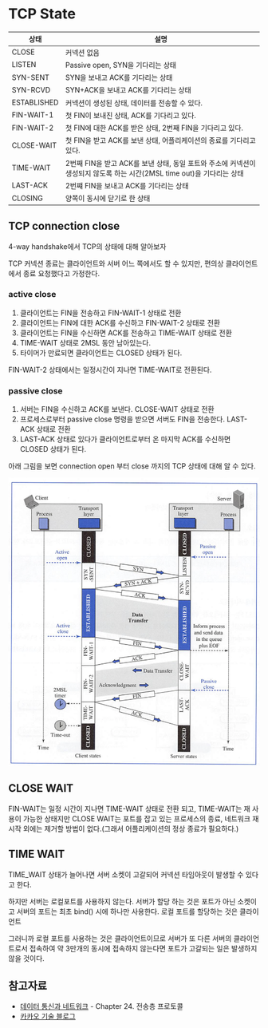 # TCP State

상태 | 설명
--- | ---
CLOSE | 커넥션 없음
LISTEN | Passive open, SYN을 기다리는 상태
SYN-SENT | SYN을 보내고 ACK를 기다리는 상태
SYN-RCVD | SYN+ACK을 보내고 ACK를 기다리는 상태
ESTABLISHED | 커넥션이 생성된 상태, 데이터를 전송할 수 있다.
FIN-WAIT-1 | 첫 FIN이 보내진 상태, ACK를 기다리고 있다.
FIN-WAIT-2 | 첫 FIN에 대한 ACK를 받은 상태, 2번째 FIN을 기다리고 있다.
CLOSE-WAIT | 첫 FIN을 받고 ACK를 보낸 상태, 어플리케이션의 종료를 기다리고 있다.
TIME-WAIT | 2번째 FIN을 받고 ACK를 보낸 상태, 동일 포트와 주소에 커넥션이 생성되지 않도록 하는 시간(2MSL time out)을 기다리는 상태
LAST-ACK | 2번쨰 FIN을 보내고 ACK를 기다리는 상태
CLOSING | 양쪽이 동시에 닫기로 한 상태

## TCP connection close

4-way handshake에서 TCP의 상태에 대해 알아보자

TCP 커넥션 종료는 클라이언트와 서버 어느 쪽에서도 할 수 있지만, 편의상 클라이언트에서 종료 요청했다고 가정한다.

### active close

1. 클라이언트는 FIN을 전송하고 FIN-WAIT-1 상태로 전환
2. 클라이언트는 FIN에 대한 ACK를 수신하고 FIN-WAIT-2 상태로 전환
3. 클라이언트는 FIN을 수신하면 ACK를 전송하고 TIME-WAIT 상태로 전환
4. TIME-WAIT 상태로 2MSL 동안 남아있는다.
5. 타이머가 만료되면 클라이언트는 CLOSED 상태가 된다.

FIN-WAIT-2 상태에서는 일정시간이 지나면 TIME-WAIT로 전환된다.

### passive close

1. 서버는 FIN을 수신하고 ACK를 보낸다. CLOSE-WAIT 상태로 전환
2. 프로세스로부터 passive close 명령을 받으면 서버도 FIN을 전송한다. LAST-ACK 상태로 전환
3. LAST-ACK 상태로 있다가 클라이언트로부터 온 마지막 ACK를 수신하면 CLOSED 상태가 된다.

아래 그림을 보면 connection open 부터 close 까지의 TCP 상태에 대해 알 수 있다.

![connection close](/2020/assets/img/4way-handshake_state.png)

## CLOSE WAIT

FIN-WAIT는 일정 시간이 지나면 TIME-WAIT 상태로 전환 되고, TIME-WAIT는 재 사용이 가능한 상태지만 CLOSE WAIT는 포트를 잡고 있는 프로세스의 종료, 네트워크 재시작 외에는 제거할 방법이 없다.(그래서 어플리케이션의 정상 종료가 필요하다.)

## TIME WAIT

TIME_WAIT 상태가 늘어나면 서버 소켓이 고갈되어 커넥션 타임아웃이 발생할 수 있다고 한다.

하지만 서버는 로컬포트를 사용하지 않는다. 서버가 할당 하는 것은 포트가 아닌 소켓이고 서버의 포트는 최초 bind() 시에 하나만 사용한다. 로컬 포트를 할당하는 것은 클라이언트

그러니까 로컬 포트를 사용하는 것은 클라이언트이므로 서버가 또 다른 서버의 클라이언트로서 접속하여 약 3만개의 동시에 접속하지 않는다면 포트가 고갈되는 일은 발생하지 않을 것이다.

## 참고자료

- [데이터 통신과 네트워크](http://www.kyobobook.co.kr/product/detailViewKor.laf?ejkGb=KOR&mallGb=KOR&barcode=9788960552890&orderClick=LEa&Kc=) - Chapter 24. 전송층 프로토콜
- [카카오 기술 블로그](https://tech.kakao.com/2016/04/21/closewait-timewait/)
